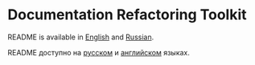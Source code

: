 ﻿Documentation Refactoring Toolkit
=================================

README is available in [English](README_en.md) and [Russian](README_ru.md).

README доступно на [русском](README_ru.md) и [английском](README_en.md) языках.
